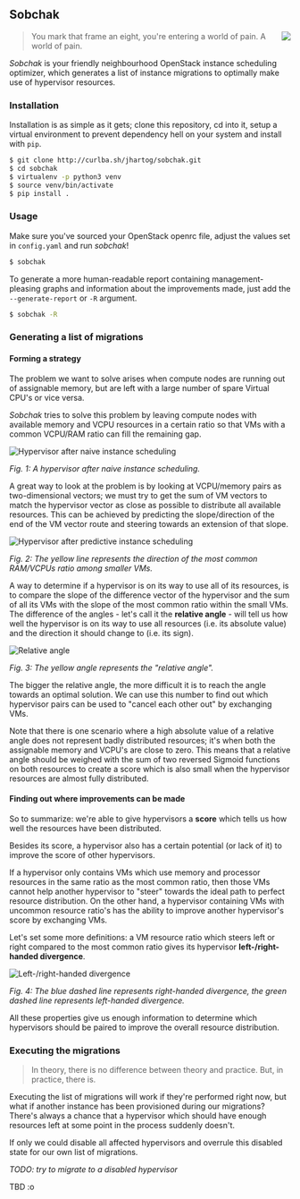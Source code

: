## Sobchak

<img src="img/logo.png" align="right" />

> You mark that frame an eight, you're entering a world of pain. A world of
> pain.

_Sobchak_ is your friendly neighbourhood OpenStack instance scheduling optimizer,
which generates a list of instance migrations to optimally make use of
hypervisor resources.

### Installation

Installation is as simple as it gets; clone this repository, cd into it, setup
a virtual environment to prevent dependency hell on your system and install
with `pip`.

```bash
$ git clone http://curlba.sh/jhartog/sobchak.git
$ cd sobchak
$ virtualenv -p python3 venv
$ source venv/bin/activate
$ pip install .
```

### Usage

Make sure you've sourced your OpenStack openrc file, adjust the values set in
`config.yaml` and run _sobchak_!

```bash
$ sobchak
```

To generate a more human-readable report containing management-pleasing graphs
and information about the improvements made, just add the `--generate-report` or
`-R` argument.

```bash
$ sobchak -R
```

### Generating a list of migrations

#### Forming a strategy

The problem we want to solve arises when compute nodes are running out of
assignable memory, but are left with a large number of spare Virtual CPU's or
vice versa.

_Sobchak_ tries to solve this problem by leaving compute nodes with available
memory and VCPU resources in a certain ratio so that VMs with a common VCPU/RAM
ratio can fill the remaining gap.

![Hypervisor after naive instance scheduling](img/README-1.png)

*Fig. 1: A hypervisor after naive instance scheduling.*

A great way to look at the problem is by looking at VCPU/memory pairs as
two-dimensional vectors; we must try to get the sum of VM vectors to match the
hypervisor vector as close as possible to distribute all available resources.
This can be achieved by predicting the slope/direction of the end of the VM
vector route and steering towards an extension of that slope.

![Hypervisor after predictive instance scheduling](img/README-2.png)

*Fig. 2: The yellow line represents the direction of the most common RAM/VCPUs
ratio among smaller VMs.*

A way to determine if a hypervisor is on its way to use all of its resources, is
to compare the slope of the difference vector of the hypervisor and the sum of
all its VMs with the slope of the most common ratio within the small VMs. The
difference of the angles - let's call it the **relative angle** - will tell us
how well the hypervisor is on its way to use all resources (i.e. its absolute
value) and the direction it should change to (i.e. its sign).

![Relative angle](img/README-3.png)

*Fig. 3: The yellow angle represents the "relative angle".*

The bigger the relative angle, the more difficult it is to reach the angle
towards an optimal solution. We can use this number to find out which hypervisor
pairs can be used to "cancel each other out" by exchanging VMs.

Note that there is one scenario where a high absolute value of a relative angle
does not represent badly distributed resources; it's when both the assignable
memory and VCPU's are close to zero. This means that a relative angle should be
weighed with the sum of two reversed Sigmoid functions on both resources to
create a score which is also small when the hypervisor resources are almost
fully distributed.

#### Finding out where improvements can be made

So to summarize: we're able to give hypervisors a **score** which tells us how
well the resources have been distributed.

Besides its score, a hypervisor also has a certain potential (or lack of it) to
improve the score of other hypervisors.

If a hypervisor only contains VMs which use memory and processor resources in
the same ratio as the most common ratio, then those VMs cannot help another
hypervisor to "steer" towards the ideal path to perfect resource distribution.
On the other hand, a hypervisor containing VMs with uncommon resource ratio's
has the ability to improve another hypervisor's score by exchanging VMs.

Let's set some more definitions: a VM resource ratio which steers left or right
compared to the most common ratio gives its hypervisor **left-/right-handed
divergence**.

![Left-/right-handed divergence](img/README-4.png)

*Fig. 4: The blue dashed line represents right-handed divergence, the green
dashed line represents left-handed divergence.*

All these properties give us enough information to determine which hypervisors
should be paired to improve the overall resource distribution.

### Executing the migrations

> In theory, there is no difference between theory and practice. But, in
> practice, there is.

Executing the list of migrations will work if they're performed right now, but
what if another instance has been provisioned during our migrations? There's
always a chance that a hypervisor which should have enough resources left at
some point in the process suddenly doesn't.

If only we could disable all affected hypervisors and overrule this disabled
state for our own list of migrations.

*TODO: try to migrate to a disabled hypervisor*

TBD :o
